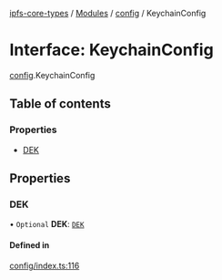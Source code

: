 [ipfs-core-types](../README.md) / [Modules](../modules.md) / [config](../modules/config.md) / KeychainConfig

# Interface: KeychainConfig

[config](../modules/config.md).KeychainConfig

## Table of contents

### Properties

- [DEK](config.KeychainConfig.md#dek)

## Properties

### DEK

• `Optional` **DEK**: [`DEK`](config.DEK.md)

#### Defined in

[config/index.ts:116](https://github.com/ipfs/js-ipfs/blob/1655368d/packages/ipfs-core-types/src/config/index.ts#L116)
